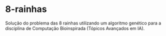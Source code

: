 # 8-rainhas
Solução do problema das 8 rainhas utilizando um algoritmo genético para a disciplina de Computação Bioinspirada (Tópicos Avançados em IA).
